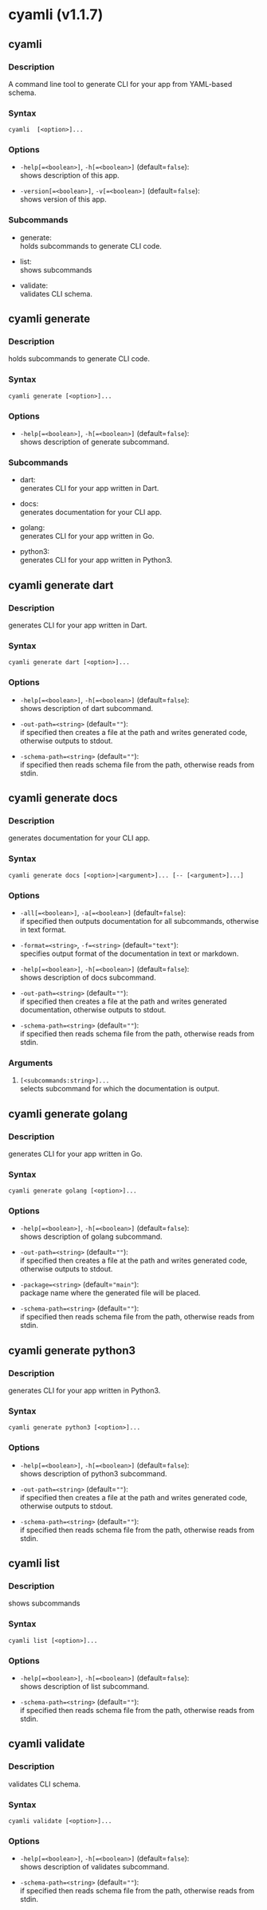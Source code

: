 # cyamli (v1.1.7)

## cyamli

### Description

A command line tool to generate CLI for your app from YAML-based schema.

### Syntax

```shell
cyamli  [<option>]...
```

### Options

* `-help[=<boolean>]`, `-h[=<boolean>]`  (default=`false`):  
  shows description of this app.  

* `-version[=<boolean>]`, `-v[=<boolean>]`  (default=`false`):  
  shows version of this app.  

### Subcommands

* generate:  
  holds subcommands to generate CLI code.  

* list:  
  shows subcommands  

* validate:  
  validates CLI schema.  


## cyamli generate

### Description

holds subcommands to generate CLI code.

### Syntax

```shell
cyamli generate [<option>]...
```

### Options

* `-help[=<boolean>]`, `-h[=<boolean>]`  (default=`false`):  
  shows description of generate subcommand.  

### Subcommands

* dart:  
  generates CLI for your app written in Dart.  

* docs:  
  generates documentation for your CLI app.  

* golang:  
  generates CLI for your app written in Go.  

* python3:  
  generates CLI for your app written in Python3.  


## cyamli generate dart

### Description

generates CLI for your app written in Dart.

### Syntax

```shell
cyamli generate dart [<option>]...
```

### Options

* `-help[=<boolean>]`, `-h[=<boolean>]`  (default=`false`):  
  shows description of dart subcommand.  

* `-out-path=<string>`  (default=`""`):  
  if specified then creates a file at the path and writes generated code, otherwise outputs to stdout.  

* `-schema-path=<string>`  (default=`""`):  
  if specified then reads schema file from the path, otherwise reads from stdin.  


## cyamli generate docs

### Description

generates documentation for your CLI app.

### Syntax

```shell
cyamli generate docs [<option>|<argument>]... [-- [<argument>]...]
```

### Options

* `-all[=<boolean>]`, `-a[=<boolean>]`  (default=`false`):  
  if specified then outputs documentation for all subcommands, otherwise in text format.  

* `-format=<string>`, `-f=<string>`  (default=`"text"`):  
  specifies output format of the documentation in text or markdown.  

* `-help[=<boolean>]`, `-h[=<boolean>]`  (default=`false`):  
  shows description of docs subcommand.  

* `-out-path=<string>`  (default=`""`):  
  if specified then creates a file at the path and writes generated documentation, otherwise outputs to stdout.  

* `-schema-path=<string>`  (default=`""`):  
  if specified then reads schema file from the path, otherwise reads from stdin.  

### Arguments

1. `[<subcommands:string>]...`  
  selects subcommand for which the documentation is output.  


## cyamli generate golang

### Description

generates CLI for your app written in Go.

### Syntax

```shell
cyamli generate golang [<option>]...
```

### Options

* `-help[=<boolean>]`, `-h[=<boolean>]`  (default=`false`):  
  shows description of golang subcommand.  

* `-out-path=<string>`  (default=`""`):  
  if specified then creates a file at the path and writes generated code, otherwise outputs to stdout.  

* `-package=<string>`  (default=`"main"`):  
  package name where the generated file will be placed.  

* `-schema-path=<string>`  (default=`""`):  
  if specified then reads schema file from the path, otherwise reads from stdin.  


## cyamli generate python3

### Description

generates CLI for your app written in Python3.

### Syntax

```shell
cyamli generate python3 [<option>]...
```

### Options

* `-help[=<boolean>]`, `-h[=<boolean>]`  (default=`false`):  
  shows description of python3 subcommand.  

* `-out-path=<string>`  (default=`""`):  
  if specified then creates a file at the path and writes generated code, otherwise outputs to stdout.  

* `-schema-path=<string>`  (default=`""`):  
  if specified then reads schema file from the path, otherwise reads from stdin.  


## cyamli list

### Description

shows subcommands

### Syntax

```shell
cyamli list [<option>]...
```

### Options

* `-help[=<boolean>]`, `-h[=<boolean>]`  (default=`false`):  
  shows description of list subcommand.  

* `-schema-path=<string>`  (default=`""`):  
  if specified then reads schema file from the path, otherwise reads from stdin.  


## cyamli validate

### Description

validates CLI schema.

### Syntax

```shell
cyamli validate [<option>]...
```

### Options

* `-help[=<boolean>]`, `-h[=<boolean>]`  (default=`false`):  
  shows description of validates subcommand.  

* `-schema-path=<string>`  (default=`""`):  
  if specified then reads schema file from the path, otherwise reads from stdin.  


